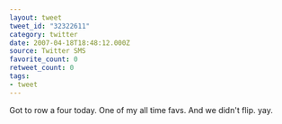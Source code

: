 ```yaml
---
layout: tweet
tweet_id: "32322611"
category: twitter
date: 2007-04-18T18:48:12.000Z
source: Twitter SMS
favorite_count: 0
retweet_count: 0
tags:
- tweet
---
```


Got to row a four today. One of my all time favs. And we didn't flip. yay.
